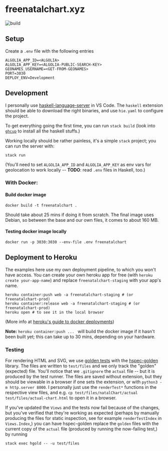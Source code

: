 # freenatalchart.xyz

![build](https://github.com/lfborjas/freenatalchart.xyz/workflows/Haskell%20CI/badge.svg)


## Setup

Create a `.env` file with the following entries

    ALGOLIA_APP_ID=<ALGOLIA>
    ALGOLIA_APP_KEY=<ALGOLIA-PUBLIC-SEARCH-KEY>
    GEONAMES_USERNAME=<GET-FROM-GEONAMES>
    PORT=3030
    DEPLOY_ENV=Development

## Development

I personally use [haskell-language-server](https://github.com/haskell/haskell-language-server) in VS Code. The `haskell` extension should
be able to download the right binaries, and use `hie.yaml` to configure the project. 

To get everything going the first time, you can run `stack build` (look into [`ghcup`](https://www.haskell.org/ghcup/) to install all the haskell stuffs.)

Working locally should be rather painless, it's a simple `stack` project; you can run the server with:

    stack run

(You'll need to set `ALGOLIA_APP_ID` and `ALGOLIA_APP_KEY` as env vars for geolocation to work locally -- **TODO**: read `.env` files in Haskell, too.)

### With Docker:

#### Build docker image

    docker build -t freenatalchart .

Should take about 25 mins if doing it from scratch. The final image uses Debian, so between the base
and our own files, it comes to about 160 MB.

#### Testing docker image locally

    docker run -p 3030:3030 --env-file .env freenatalchart

## Deployment to Heroku

The examples here use my own deployment pipeline, to which you won't have access. You can create your own
heroku app for free (with `heroku create your-app-name`) and replace `freenatalchart-staging` with your app's name.

    heroku container:push web -a freenatalchart-staging # (or freenatalchart-prod)
    heroku container:release web -a freenatalchart-staging # (or freenatalchart-prod)
    heroku open # to see it in the local browser

(More info at [heroku's guide to docker deployments](https://devcenter.heroku.com/articles/container-registry-and-runtime))

**Note:** `heroku container:push ... ` will build the docker image if it hasn't been built yet; this can take up to 30 mins,
depending on your hardware.

### Testing

For rendering HTML and SVG, we use [golden tests](https://ro-che.info/articles/2017-12-04-golden-tests) with the [hspec-golden](https://github.com/stackbuilders/hspec-golden) library. The files are written to `test/files` and we only track the "golden" (expected) file. You'll notice that we `.gitignore` the `actual` file -- but it is produced by the test runner. The files are saved without extension, but they should be viewable in a browser if one sets the extension, or with `python3 -m http.server 8000`. I personally just use the `renderTest*` functions in the respective view files, and e.g. `cp test/files/natalChart/actual test/files/actual-chart.html` to open it in a browser.

If you've updated the `Views` and the tests now fail because of the changes, but you've verified that they're working as expected (perhaps by manually producing the files for static inspection, see for example `renderTestIndex` in `Views.Index`,) you can have hspec-golden replace
the `golden` files with the current copy of the `actual` file (produced by running the now-failing test,) by running

    stack exec hgold -- -u test/files    
